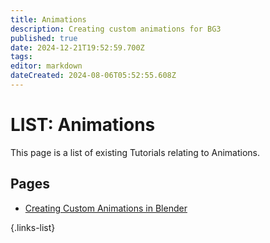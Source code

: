 ```yaml
---
title: Animations
description: Creating custom animations for BG3
published: true
date: 2024-12-21T19:52:59.700Z
tags: 
editor: markdown
dateCreated: 2024-08-06T05:52:55.608Z
---
```


# LIST: Animations
This page is a list of existing Tutorials relating to Animations.

## Pages
- [Creating Custom Animations in Blender](/Tutorials/Visual/Animations/CustomAnimationsBlender)

{.links-list}